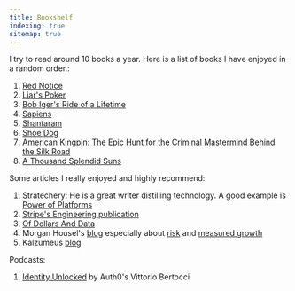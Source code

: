 ```yaml
---
title: Bookshelf
indexing: true
sitemap: true
---
```


I try to read around 10 books a year. Here is a list of books I have enjoyed in a random order.:

1. [Red Notice](https://www.amazon.com/Red-Notice-Finance-Murder-Justice/dp/1476755744)
2. [Liar's Poker](https://www.amazon.com/gp/product/B003E20ZRY)
3. [Bob Iger's Ride of a Lifetime](https://www.amazon.com/The-Ride-of-Lifetime-Robert-Iger-audiobook/dp/B07QW2LHN4)
4. [Sapiens](https://www.goodreads.com/book/show/23692271-sapiens)
5. [Shantaram](https://www.goodreads.com/book/show/33600.Shantaram)
6. [Shoe Dog](https://www.goodreads.com/book/show/27220736-shoe-dog)
7. [American Kingpin: The Epic Hunt for the Criminal Mastermind Behind the Silk Road](https://www.goodreads.com/book/show/31920777-american-kingpin)
8. [A Thousand Splendid Suns](https://www.goodreads.com/book/show/128029.A_Thousand_Splendid_Suns)

Some articles I really enjoyed and highly recommend:

1. Stratechery: He is a great writer distilling technology. A good example is [Power of Platforms](https://stratechery.com/2019/shopify-and-the-power-of-platforms/)
2. [Stripe's Engineering publication](https://increment.com/)
3. [Of Dollars And Data](https://ofdollarsanddata.com/popular-posts/)
4. Morgan Housel's [blog](https://www.collaborativefund.com/blog/authors/morgan/) especially about [risk](https://www.collaborativefund.com/blog/the-three-sides-of-risk/) and [measured growth](https://www.collaborativefund.com/blog/too-much-too-soon-too-fast/)
5. Kalzumeus [blog](https://www.kalzumeus.com/greatest-hits/)

Podcasts:

1. [Identity Unlocked](https://identityunlocked.auth0.com/public/49/Identity,-Unlocked.--bed7fada) by Auth0's Vittorio Bertocci